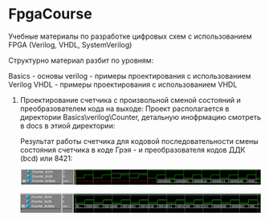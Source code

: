 # FpgaCourse
Учебные материалы по разработке цифровых схем с использованием FPGA (Verilog, VHDL, SystemVerilog)

Структурно материал разбит по уровням:

Basics - основы
    verilog - примеры проектирования с использованием Verilog
    VHDL - примеры проектирования с использованием VHDL


1. Проектирование счетчика с произвольной сменой состояний и преобразователем кода на выходе:
   Проект располагается в директории Basics\verilog\Counter, детальную инофрмацию смотреть в docs в этиой директории:
   
   Результат работы счетчика для кодовой последовательности смены состояния счетчика в коде Грэя - и преобразователя кодов ДДК (bcd) или 8421:
   
   ![Counter work result](https://github.com/ExperimentalPhysics/FpgaCourse/blob/master/Basics/verilog/Counter/docs/result1.png?raw=true)
   
    ![Counter work result2](https://github.com/ExperimentalPhysics/FpgaCourse/blob/master/Basics/verilog/Counter/docs/result2.png?raw=true)
   
